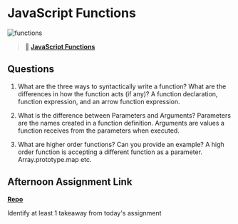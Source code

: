 # JavaScript Functions

![functions](https://bcw.blob.core.windows.net/public/img/function-anatomy.jpg)

> **📖 [JavaScript Functions](https://codeworksacademy.com/fs-student-guide/resources/wk2/02-Functions)**

## Questions

1. What are the three ways to syntactically write a function? What are the differences in how the function acts (if any)?
A function declaration, function expression, and an arrow function expression.

2. What is the difference between Parameters and Arguments? Parameters are the names created in a function definition. Arguments are values a function receives from the parameters when executed. 

3. What are higher order functions? Can you provide an example? A high order function is accepting a different function as a parameter. Array.prototype.map etc.

## Afternoon Assignment Link

**[Repo](https://github.com/owennwoodward/packages)**

Identify at least 1 takeaway from today's assignment
